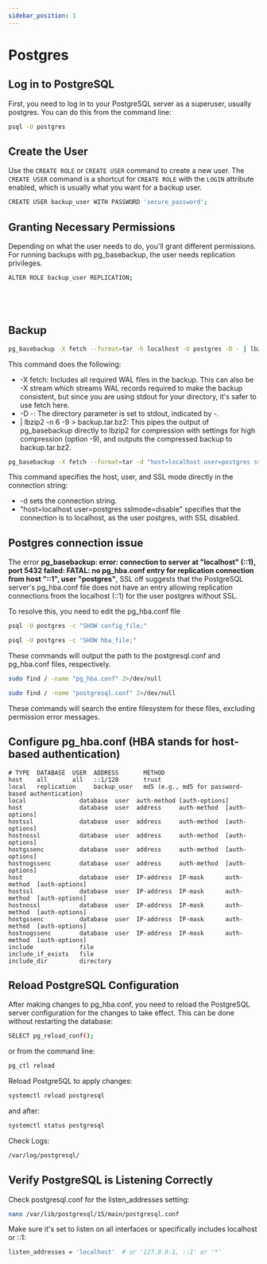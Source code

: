 ```yaml
---
sidebar_position: 1
---
```

# Postgres

## Log in to PostgreSQL

First, you need to log in to your PostgreSQL server as a superuser, usually postgres. You can do this from the command line:
```bash
psql -U postgres
```
## Create the User
Use the `CREATE ROLE` or `CREATE USER` command to create a new user. The `CREATE USER` command is a shortcut for `CREATE ROLE` with the `LOGIN` attribute enabled, which is usually what you want for a backup user.
```bash
CREATE USER backup_user WITH PASSWORD 'secure_password';
```
## Granting Necessary Permissions
Depending on what the user needs to do, you'll grant different permissions. For running backups with pg_basebackup, the user needs replication privileges.
```bash
ALTER ROLE backup_user REPLICATION;
```
```bash

```
```bash

```
```bash

```
```bash

```

## Backup
```bash
pg_basebackup -X fetch --format=tar -h localhost -U postgres -D - | lbzip2 -n 6 -9 > backup.tar.bz2
```
This command does the following:

-    -X fetch: Includes all required WAL files in the backup. This can also be -X stream which streams WAL records required to make the backup consistent, but since you are using stdout for your directory, it's safer to use fetch here.
-    -D -: The directory parameter is set to stdout, indicated by -.
-    | lbzip2 -n 6 -9 > backup.tar.bz2: This pipes the output of pg_basebackup directly to lbzip2 for compression with settings for high compression (option -9), and outputs the compressed backup to backup.tar.bz2.
```bash
pg_basebackup -X fetch --format=tar -d "host=localhost user=postgres sslmode=disable" -D - | lbzip2 -n 6 -9 > ~/backup/backup.tar.bz2
```
This command specifies the host, user, and SSL mode directly in the connection string:

-    -d sets the connection string.
-    "host=localhost user=postgres sslmode=disable" specifies that the connection is to localhost, as the user postgres, with SSL disabled.

## Postgres connection issue
The error **pg_basebackup: error: connection to server at "localhost" (::1), port 5432 failed: FATAL: no pg_hba.conf entry for replication connection from host "::1", user "postgres"**, SSL off suggests that the PostgreSQL server's pg_hba.conf file does not have an entry allowing replication connections from the localhost (::1) for the user postgres without SSL.

To resolve this, you need to edit the pg_hba.conf file
```bash
psql -U postgres -c "SHOW config_file;"
```
```bash
psql -U postgres -c "SHOW hba_file;"
```

These commands will output the path to the postgresql.conf and pg_hba.conf files, respectively.
```bash
sudo find / -name "pg_hba.conf" 2>/dev/null
```
```bash
sudo find / -name "postgresql.conf" 2>/dev/null
```

These commands will search the entire filesystem for these files, excluding permission error messages.
## Configure pg_hba.conf (HBA stands for host-based authentication)
```plaintext
# TYPE  DATABASE  USER  ADDRESS       METHOD
host    all       all   ::1/128       trust
local   replication     backup_user   md5 (e.g., md5 for password-based authentication)
local               database  user  auth-method [auth-options]
host                database  user  address     auth-method  [auth-options]
hostssl             database  user  address     auth-method  [auth-options]
hostnossl           database  user  address     auth-method  [auth-options]
hostgssenc          database  user  address     auth-method  [auth-options]
hostnogssenc        database  user  address     auth-method  [auth-options]
host                database  user  IP-address  IP-mask      auth-method  [auth-options]
hostssl             database  user  IP-address  IP-mask      auth-method  [auth-options]
hostnossl           database  user  IP-address  IP-mask      auth-method  [auth-options]
hostgssenc          database  user  IP-address  IP-mask      auth-method  [auth-options]
hostnogssenc        database  user  IP-address  IP-mask      auth-method  [auth-options]
include             file
include_if_exists   file
include_dir         directory
```
## Reload PostgreSQL Configuration
After making changes to pg_hba.conf, you need to reload the PostgreSQL server configuration for the changes to take effect. This can be done without restarting the database:
```bash
SELECT pg_reload_conf();
```
or from the command line:
```bash
pg_ctl reload
```
Reload PostgreSQL to apply changes:
```bash
systemctl reload postgresql
```
and after:
```bash
systemctl status postgresql
```
Check Logs:
```bash
/var/log/postgresql/
```
## Verify PostgreSQL is Listening Correctly
Check postgresql.conf for the listen_addresses setting:
```bash
nano /var/lib/postgresql/15/main/postgresql.conf
```
Make sure it's set to listen on all interfaces or specifically includes localhost or ::1:
```bash
listen_addresses = 'localhost'  # or '127.0.0.1, ::1' or '*'
```
